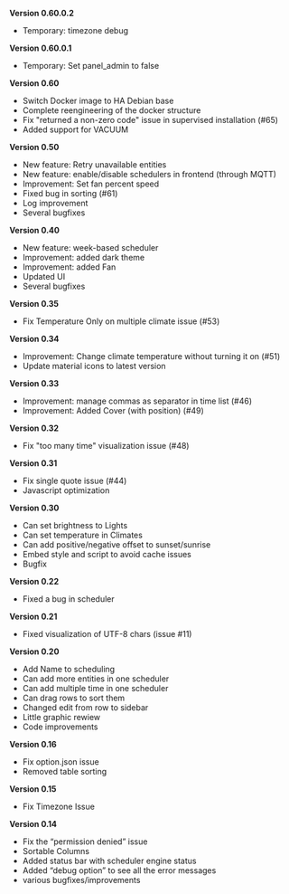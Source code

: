 **Version 0.60.0.2**
- Temporary: timezone debug

**Version 0.60.0.1**
- Temporary: Set panel_admin to false

**Version 0.60**
- Switch Docker image to HA Debian base
- Complete reengineering of the docker structure
- Fix "returned a non-zero code" issue in supervised installation (#65)
- Added support for VACUUM

**Version 0.50**
- New feature: Retry unavailable entities
- New feature: enable/disable schedulers in frontend (through MQTT)
- Improvement: Set fan percent speed
- Fixed bug in sorting (#61)
- Log improvement
- Several bugfixes

**Version 0.40**
- New feature: week-based scheduler
- Improvement: added dark theme
- Improvement: added Fan
- Updated UI
- Several bugfixes

**Version 0.35**
- Fix Temperature Only on multiple climate issue (#53)

**Version 0.34**
- Improvement: Change climate temperature without turning it on (#51)
- Update material icons to latest version 

**Version 0.33**
- Improvement: manage commas as separator in time list (#46)
- Improvement: Added Cover (with position) (#49)

**Version 0.32**
- Fix "too many time" visualization issue (#48)

**Version 0.31**
- Fix single quote issue (#44)
- Javascript optimization

**Version 0.30**
- Can set brightness to Lights
- Can set temperature in Climates
- Can add positive/negative offset to sunset/sunrise
- Embed style and script to avoid cache issues
- Bugfix

**Version 0.22**
- Fixed a bug in scheduler

**Version 0.21**
- Fixed visualization of UTF-8 chars (issue #11)

**Version 0.20**
- Add Name to scheduling
- Can add more entities in one scheduler
- Can add multiple time in one scheduler
- Can drag rows to sort them
- Changed edit from row to sidebar
- Little graphic rewiew
- Code improvements

**Version 0.16**
- Fix option.json issue
- Removed table sorting

**Version 0.15**
- Fix Timezone Issue

**Version 0.14**
- Fix the “permission denied” issue
- Sortable Columns
- Added status bar with scheduler engine status
- Added “debug option” to see all the error messages
- various bugfixes/improvements
